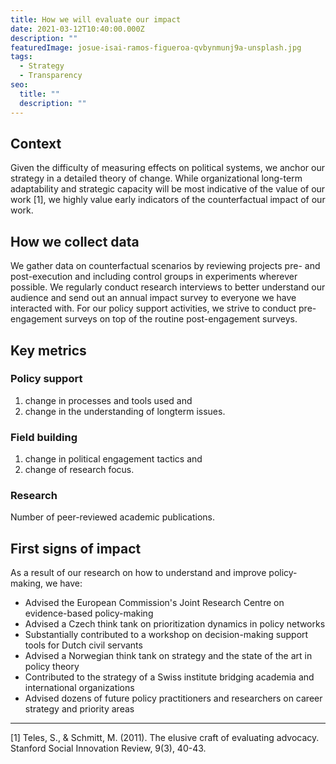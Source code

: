 ```yaml
---
title: How we will evaluate our impact
date: 2021-03-12T10:40:00.000Z
description: ""
featuredImage: josue-isai-ramos-figueroa-qvbynmunj9a-unsplash.jpg
tags:
  - Strategy
  - Transparency
seo:
  title: ""
  description: ""
---
```

## Context

Given the difficulty of measuring effects on political systems, we anchor our strategy in a detailed theory of change. While organizational long-term adaptability and strategic capacity will be most indicative of the value of our work \[1], we highly value early indicators of the counterfactual impact of our work.

## How we collect data

We gather data on counterfactual scenarios by reviewing projects pre- and post-execution and including control groups in experiments wherever possible. We regularly conduct research interviews to better understand our audience and send out an annual impact survey to everyone we have interacted with. For our policy support activities, we strive to conduct pre-engagement surveys on top of the routine post-engagement surveys.

## Key metrics

### Policy support

1. change in processes and tools used and
2. change in the understanding of longterm issues.

### Field building

1. change in political engagement tactics and
2. change of research focus.

### Research

Number of peer-reviewed academic publications.

## First signs of impact

As a result of our research on how to understand and improve policy-making, we have:

* Advised the European Commission's Joint Research Centre on evidence-based policy-making
* Advised a Czech think tank on prioritization dynamics in policy networks
* Substantially contributed to a workshop on decision-making support tools for Dutch civil servants
* Advised a Norwegian think tank on strategy and the state of the art in policy theory
* Contributed to the strategy of a Swiss institute bridging academia and international organizations
* Advised dozens of future policy practitioners and researchers on career strategy and priority areas

---

\[1] Teles, S., & Schmitt, M. (2011). The elusive craft of evaluating advocacy. Stanford Social Innovation Review, 9(3), 40-43.